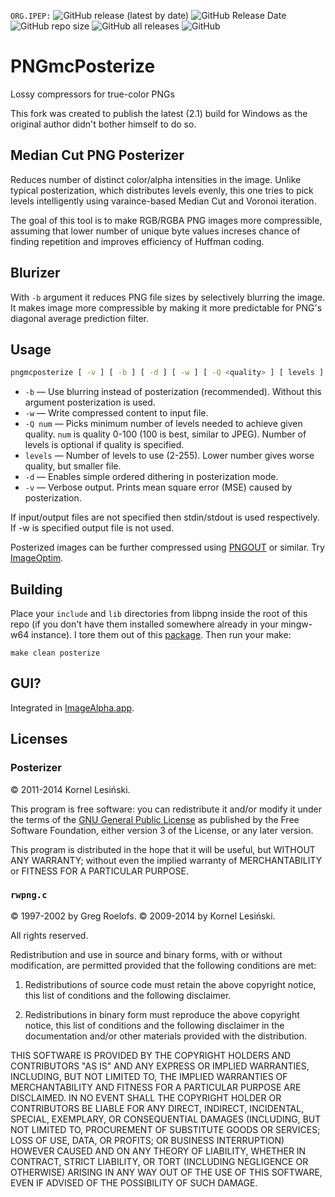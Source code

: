 `ORG.IPEP:`
![GitHub release (latest by date)](https://img.shields.io/github/v/release/ImageProcessing-ElectronicPublications/pngmcposterize)
![GitHub Release Date](https://img.shields.io/github/release-date/ImageProcessing-ElectronicPublications/pngmcposterize)
![GitHub repo size](https://img.shields.io/github/repo-size/ImageProcessing-ElectronicPublications/pngmcposterize)
![GitHub all releases](https://img.shields.io/github/downloads/ImageProcessing-ElectronicPublications/pngmcposterize/total)
![GitHub](https://img.shields.io/github/license/ImageProcessing-ElectronicPublications/pngmcposterize)  

# PNGmcPosterize
Lossy compressors for true-color PNGs

This fork was created to publish the latest (2.1) build for Windows as the original author didn't bother himself to do so.

## Median Cut PNG Posterizer

Reduces number of distinct color/alpha intensities in the image. Unlike typical posterization, which distributes levels evenly, this one tries to pick levels intelligently using varaince-based Median Cut and Voronoi iteration.

The goal of this tool is to make RGB/RGBA PNG images more compressible, assuming that lower number of unique byte values increses chance of finding repetition and improves efficiency of Huffman coding.

## Blurizer

With `-b` argument it reduces PNG file sizes by selectively blurring the image. It makes image more compressible by making it more predictable for PNG's diagonal average prediction filter.

## Usage
```sh
pngmcposterize [ -v ] [ -b ] [ -d ] [ -w ] [ -Q <quality> ] [ levels ] -- [ input.png ] [ output.png ]
```

* `-b` — Use blurring instead of posterization (recommended). Without this argument posterization is used.
* `-w` — Write compressed content to input file.
* `-Q num` — Picks minimum number of levels needed to achieve given quality. `num` is quality 0-100 (100 is best, similar to JPEG). Number of levels is optional if quality is specified.
* `levels` — Number of levels to use (2-255). Lower number gives worse quality, but smaller file.
* `-d` — Enables simple ordered dithering in posterization mode.
* `-v` — Verbose output. Prints mean square error (MSE) caused by posterization.

If input/output files are not specified then stdin/stdout is used respectively.
If -w is specified output file is not used.

Posterized images can be further compressed using [PNGOUT](http://www.jonof.id.au/kenutils) or similar. Try [ImageOptim](http://imageoptim.com).

## Building

Place your `include` and `lib` directories from libpng inside the root of this repo (if you don't have them installed somewhere already in your mingw-w64 instance). I tore them out of this [package](https://packages.msys2.org/package/mingw-w64-x86_64-libpng). Then run your make:

    make clean posterize

## GUI?

Integrated in [ImageAlpha.app](http://pngmini.com).

## Licenses

### Posterizer

© 2011-2014 Kornel Lesiński.

This program is free software: you can redistribute it and/or modify
it under the terms of the [GNU General Public License](http://www.gnu.org/copyleft/gpl.html)
as published by the Free Software Foundation, either version 3
of the License, or any later version.

This program is distributed in the hope that it will be useful,
but WITHOUT ANY WARRANTY; without even the implied warranty of
MERCHANTABILITY or FITNESS FOR A PARTICULAR PURPOSE.


### `rwpng.c`

© 1997-2002 by Greg Roelofs.
© 2009-2014 by Kornel Lesiński.

All rights reserved.

Redistribution and use in source and binary forms, with or without modification,
are permitted provided that the following conditions are met:

1. Redistributions of source code must retain the above copyright notice,
  this list of conditions and the following disclaimer.

2. Redistributions in binary form must reproduce the above copyright notice,
  this list of conditions and the following disclaimer in the documentation
  and/or other materials provided with the distribution.

THIS SOFTWARE IS PROVIDED BY THE COPYRIGHT HOLDERS AND CONTRIBUTORS "AS IS"
AND ANY EXPRESS OR IMPLIED WARRANTIES, INCLUDING, BUT NOT LIMITED TO, THE
IMPLIED WARRANTIES OF MERCHANTABILITY AND FITNESS FOR A PARTICULAR PURPOSE ARE
DISCLAIMED. IN NO EVENT SHALL THE COPYRIGHT HOLDER OR CONTRIBUTORS BE LIABLE
FOR ANY DIRECT, INDIRECT, INCIDENTAL, SPECIAL, EXEMPLARY, OR CONSEQUENTIAL
DAMAGES (INCLUDING, BUT NOT LIMITED TO, PROCUREMENT OF SUBSTITUTE GOODS OR
SERVICES; LOSS OF USE, DATA, OR PROFITS; OR BUSINESS INTERRUPTION) HOWEVER
CAUSED AND ON ANY THEORY OF LIABILITY, WHETHER IN CONTRACT, STRICT LIABILITY,
OR TORT (INCLUDING NEGLIGENCE OR OTHERWISE) ARISING IN ANY WAY OUT OF THE USE
OF THIS SOFTWARE, EVEN IF ADVISED OF THE POSSIBILITY OF SUCH DAMAGE.

